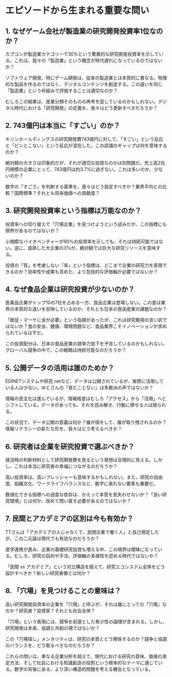 # エピソードから生まれる重要な問い

## 1. なぜゲーム会社が製造業の研究開発投資率1位なのか？

カプコンが製造業カテゴリーで30%という驚異的な研究開発投資率を示している。これは、我々の「製造業」という概念が時代遅れになっているのではないか？

ソフトウェア開発、特にゲーム開発は、従来の製造業とは本質的に異なる。物理的な製品を作るのではなく、デジタルコンテンツを創造する。この違いを同じ「製造業」という枠組みで評価することは適切なのか？

むしろこの結果は、産業分類そのものの再考を促しているのかもしれない。デジタル時代における「研究開発」の定義を、我々はどう更新すべきだろうか？

## 2. 743億円は本当に「すごい」のか？

キリンホールディングスの研究開発費743億円に対して、「すごい」という反応と「ピンとこない」という反応が混在した。この認識のギャップは何を意味するのか？

絶対額の大きさは印象的だが、それが適切な投資なのかは別問題だ。売上高2兆円規模の企業にとって、743億円は約3.7%に過ぎない。これは多いのか、少ないのか？

数字の「すごさ」を判断する基準を、我々はどう設定すべきか？業界平均との比較？国際標準？それとも将来価値への貢献度？

## 3. 研究開発投資率という指標は万能なのか？

投資率への切り替えで「穴場企業」を見つけようという試みだが、この指標にも限界があるのではないか？

小規模なバイオベンチャーが90%の投資率を示しても、それは持続可能ではない。逆に、成熟した大企業の3%が、絶対額では巨大な研究リソースを意味する。

投資の「質」を考慮しない「率」という指標は、どこまで企業の研究力を表現できるのか？効率性や成果も含めた、より包括的な評価軸が必要ではないか？

## 4. なぜ食品企業は研究投資が少ないのか？

医薬品企業がトップ10の7社を占める一方、食品企業は登場しない。この差は業界の本質的な違いを反映しているのか、それとも日本の食品産業の課題なのか？

「販促・マーケに金が必要」という指摘があったが、これは研究軽視の言い訳ではないか？食の安全、健康、環境問題など、食品業界こそイノベーションが求められているはずだ。

この投資配分は、日本の食品産業の競争力低下を予言しているのかもしれない。グローバル競争の中で、この戦略は持続可能なのだろうか？

## 5. 公開データの活用は誰のためか？

EDINETシステムや研究.netなど、データは公開されているが、実際に活用している人は少ない。ゆとさんの「見たことない」は多数派の声ではないか？

情報の民主化は進んでいるが、情報格差はむしろ「アクセス」から「活用」へとシフトしている。データがあっても、それを読み解き、行動に移せる人は限られる。

この状況で、データ公開の意義は何か？誰が得をして、誰が取り残されるのか？情報リテラシーの新たな形を、我々はどう考えるべきか？

## 6. 研究者は企業を研究投資で選ぶべきか？

就活時の判断材料として研究開発費を見るという発想は合理的に見える。しかし、これは本当に研究者の幸福につながるのだろうか？

高い投資率は、高いプレッシャーも意味するかもしれない。また、研究の自由度、組織文化、ワークライフバランスなど、数字に表れない要素も重要だ。

数値化できる指標への過度な依存は、かえって本質を見失わせないか？「良い研究環境」とは何か、改めて問い直す必要があるのではないか？

## 7. 民間とアカデミアの区別は今も有効か？

TTさんは「アカデミアの人じゃなくて、民間企業で働く人」と自己規定したが、この二元論は現代でも有効なのだろうか？

産学連携が進み、企業の基礎研究投資も増える中、この境界は曖昧になっている。むしろ、研究の目的や手法、評価軸の多様性を認める時代ではないか？

「民間 vs アカデミア」という対立構造を超えて、研究エコシステム全体をどう設計すべきか？新しい研究者像とは何か？

## 8. 「穴場」を見つけることの意味は？

高い研究開発投資率の企業を「穴場」と呼ぶが、それは誰にとっての「穴場」なのか？研究者？投資家？それとも社会全体？

「穴場」という表現には、競争を前提とした希少性の論理が含まれる。しかし、研究開発は本来、協調と共創の場ではないか？

この「穴場探し」メンタリティは、研究の本質とどう関係するのか？競争と協調のバランスを、どう取るべきなのだろうか？

これらの問いは、単なる企業分析を超えて、現代における研究の意味、価値の測定方法、そして社会における知識創造の役割という根本的なテーマに通じている。数字の背後にある、より深い構造的問題を考える機会となっている。